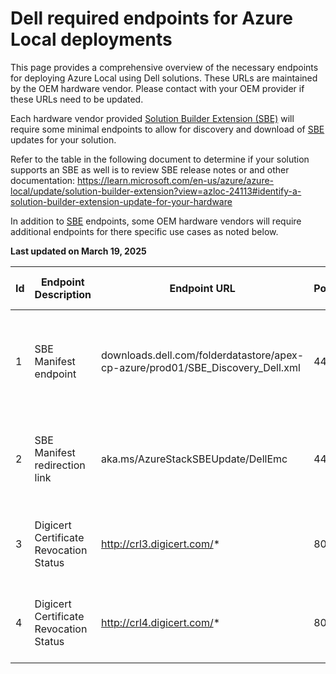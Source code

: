 # Dell required endpoints for Azure Local deployments

This page provides a comprehensive overview of the necessary endpoints for deploying Azure Local using Dell solutions. These URLs are maintained by the OEM hardware vendor. Please contact with your OEM provider if these URLs need to be updated.

Each hardware vendor provided [Solution Builder Extension (SBE)](https://learn.microsoft.com/en-us/azure/azure-local/update/solution-builder-extension) will require some minimal endpoints to allow for discovery and download of [SBE](https://learn.microsoft.com/en-us/azure/azure-local/update/solution-builder-extension) updates for your solution.

Refer to the table in the following document to determine if your solution supports an SBE as well is to review SBE release notes or and other documentation: https://learn.microsoft.com/en-us/azure/azure-local/update/solution-builder-extension?view=azloc-24113#identify-a-solution-builder-extension-update-for-your-hardware

In addition to [SBE](https://learn.microsoft.com/en-us/azure/azure-local/update/solution-builder-extension) endpoints, some OEM hardware vendors will require additional endpoints for there specific use cases as noted below.

**Last updated on March 19, 2025**

| Id | Endpoint Description | Endpoint URL                                                           | Port | Notes                                                    | Arc gateway support | Required for                 |
|----|---------------------|------------------------------------------------------------------------|------|----------------------------------------------------------|---------------------|------------------------------|
| 1  | SBE Manifest endpoint    | downloads.dell.com/folderdatastore/apex-cp-azure/prod01/SBE_Discovery_Dell.xml  | 443  | Enables discovery and confirmation of validity for SBE updates from OEM | No                  | Deployment & Post deployment |
| 2  | SBE Manifest redirection link     | aka.ms/AzureStackSBEUpdate/DellEmc                                   | 443  | Microsoft redirection to the explicit OEM SBE manifest endpoint. | No                 | Deployment & Post deployment |
| 3  | Digicert Certificate Revocation Status | http://crl3.digicert.com/* | 80 | Enables Dell SBE Download Catalog Signer Verification | No | Deployment & Post deployment |
| 4  | Digicert Certificate Revocation Status | http://crl4.digicert.com/* | 80 | Enables Dell SBE Download Catalog Signer Verification | No | Deployment & Post deployment |


